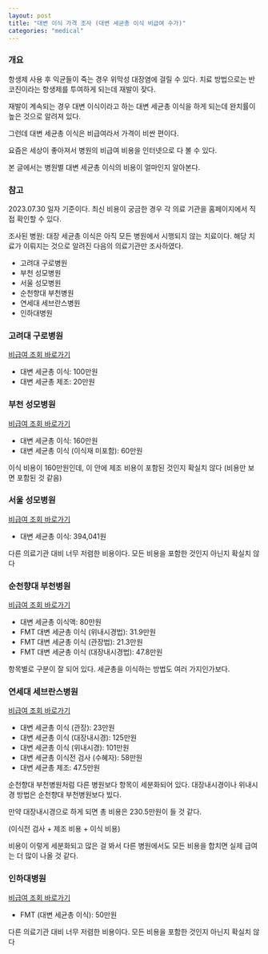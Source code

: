 ```yaml
---
layout: post
title: "대변 이식 가격 조사 (대변 세균총 이식 비급여 수가)"
categories: "medical"
---
```


### 개요

항생제 사용 후 익균들이 죽는 경우 위막성 대장염에 걸릴 수 있다. 치료 방법으로는 반코진이라는 항생제를 투여하게 되는데 재발이 잦다.

재발이 계속되는 경우 대변 이식이라고 하는 대변 세균총 이식을 하게 되는데 완치률이 높은 것으로 알려져 있다.

그런데 대변 세균총 이식은 비급여라서 가격이 비싼 편이다.

요즘은 세상이 좋아져서 병원의 비급여 비용을 인터넷으로 다 볼 수 있다.

본 글에서는 병원별 대변 세균총 이식의 비용이 얼마인지 알아본다.

### 참고

2023.07.30 일자 기준이다. 최신 비용이 궁금한 경우 각 의료 기관을 홈페이지에서 직접 확인할 수 있다.

조사된 병원: 대장 세균총 이식은 아직 모든 병원에서 시행되지 않는 치료이다. 해당 치료가 이뤄지는 것으로 알려진 다음의 의료기관만 조사하였다.

- 고려대 구로병원
- 부천 성모병원
- 서울 성모병원
- 순천향대 부천병원
- 연세대 세브란스병원
- 인하대병원

### 고려대 구로병원

[비급여 조회 바로가기](https://guro.kumc.or.kr/kr/service-guide/med-information/nonPayment.do?currentNum=1&searchKeyword=%EC%84%B8%EA%B7%A0%EC%B4%9D&viewTab=act)

- 대변 세균총 이식: 100만원
- 대변 세균총 제조: 20만원

### 부천 성모병원

[비급여 조회 바로가기](https://www.cmcbucheon.or.kr/common.hospitalguide.non_payment.sp?p=1&s=10&q=%7B%22searchType%22%3A%22A%22%2C%22categoryCd%22%3A%22NP012%22%2C%22itemName%22%3A%22%EC%84%B8%EA%B7%A0%EC%B4%9D%22%7D)

- 대변 세균총 이식: 160만원
- 대변 세균총 이식 (이식재 미포함): 60만원

이식 비용이 160만원인데, 이 안에 제조 비용이 포함된 것인지 확실치 않다 (비용만 보면 포함된 것 같음)

### 서울 성모병원

[비급여 조회 바로가기](https://www.cmcseoul.or.kr/common.hospitalguide.non_payment.sp?p=1&s=10&q=%7B%22searchType%22%3A%22A%22%2C%22categoryCd%22%3A%22NP012%22%2C%22itemName%22%3A%22%EC%84%B8%EA%B7%A0%EC%B4%9D%22%7D)

- 대변 세균총 이식: 394,041원

다른 의료기관 대비 너무 저렴한 비용이다. 모든 비용을 포함한 것인지 아닌지 확실치 않다

### 순천향대 부천병원

[비급여 조회 바로가기](https://www.schmc.ac.kr/bucheon/ntslrMcchrg/list.do?ntslrMcchrgLclas=&ntslrMcchrgMlsfc=&searchText=%EC%84%B8%EA%B7%A0%EC%B4%9D&first_cnt=1&key=587)

- 대변 세균총 이식액: 80만원
- FMT 대변 세균총 이식 (위내시경법): 31.9만원
- FMT 대변 세균총 이식 (관장법): 21.3만원
- FMT 대변 세균총 이식 (대장내시경법): 47.8만원

항목별로 구분이 잘 되어 있다. 세균총을 이식하는 방법도 여러 가지인가보다.

### 연세대 세브란스병원

[비급여 조회 바로가기](https://sev.severance.healthcare/sev/patient-carer/guide/treatment-guide/unsupported.do#)

- 대변 세균총 이식 (관장): 23만원
- 대변 세균총 이식 (대장내시경): 125만원
- 대변 세균총 이식 (위내시경): 101만원
- 대변 세균총 이식전 검사 (수혜자): 58만원
- 대변 세균총 제조: 47.5만원

순천향대 부천병원처럼 다른 병원보다 항목이 세분화되어 있다. 대장내시경이나 위내시경 방법은 순천향대 부천병원보다 빘다.

만약 대장내시경으로 하게 되면 총 비용은 230.5만원이 들 것 같다.

(이식전 검사 + 제조 비용 + 이식 비용)

비용이 이렇게 세분화되고 많은 걸 봐서 다른 병원에서도 모든 비용을 합치면 실제 급여는 더 많이 나올 것 같다.

### 인하대병원

[비급여 조회 바로가기](https://www.inha.com/page/guide/nopay?q.arccgCode=1&q.arcjgCode=&q.keyOption=1&q.keyValue=%EC%84%B8%EA%B7%A0%EC%B4%9D)

- FMT (대변 세균총 이식): 50만원

다른 의료기관 대비 너무 저렴한 비용이다. 모든 비용을 포함한 것인지 아닌지 확실치 않다
